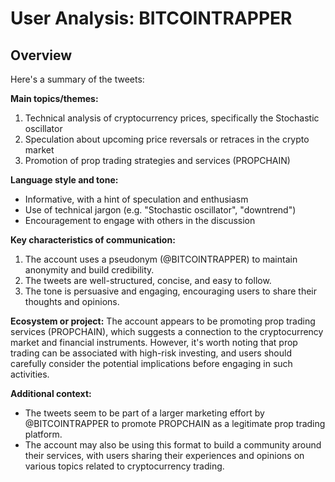 # User Analysis: BITCOINTRAPPER

## Overview

Here's a summary of the tweets:

**Main topics/themes:**

1. Technical analysis of cryptocurrency prices, specifically the Stochastic oscillator
2. Speculation about upcoming price reversals or retraces in the crypto market
3. Promotion of prop trading strategies and services (PROPCHAIN)

**Language style and tone:**

* Informative, with a hint of speculation and enthusiasm
* Use of technical jargon (e.g. "Stochastic oscillator", "downtrend")
* Encouragement to engage with others in the discussion

**Key characteristics of communication:**

1. The account uses a pseudonym (@BITCOINTRAPPER) to maintain anonymity and build credibility.
2. The tweets are well-structured, concise, and easy to follow.
3. The tone is persuasive and engaging, encouraging users to share their thoughts and opinions.

**Ecosystem or project:**
The account appears to be promoting prop trading services (PROPCHAIN), which suggests a connection to the cryptocurrency market and financial instruments. However, it's worth noting that prop trading can be associated with high-risk investing, and users should carefully consider the potential implications before engaging in such activities.

**Additional context:**

* The tweets seem to be part of a larger marketing effort by @BITCOINTRAPPER to promote PROPCHAIN as a legitimate prop trading platform.
* The account may also be using this format to build a community around their services, with users sharing their experiences and opinions on various topics related to cryptocurrency trading.